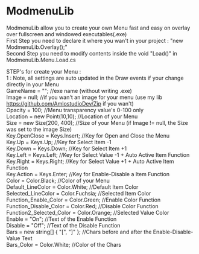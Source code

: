 # ModmenuLib
ModmenuLib allow you to create your own Menu fast and easy on overlay over fullscreen and windowed executables(.exe) <br/>
First Step you need to declare it where you wan't in your project : "new ModmenuLib.Overlay();" <br/>
Second Step you need to modify contents inside the void "Load()" in ModmenuLib.Menu.Load.cs <br/>

STEP's for create your Menu : <br/>
1 : Note, all settings are auto updated in the Draw events if your change directly in your Menu<br/>
GameName = ""; //exe name (without writing .exe)<br/>
Image = null; //if you wan't an image for your menu (use my lib https://github.com/AmlostudioDev/Zip if you wan't)<br/>
Opacity = 100; //Menu transparency value's 0-100 only<br/>
Location = new Point(10,10); //Location of your Menu<br/>
Size = new Size(200, 400); //Size of your Menu (if Image != null, the Size was set to the image Size)<br/>
Key.OpenClose = Keys.Insert; //Key for Open and Close the Menu<br/>
Key.Up = Keys.Up; //Key for Select Item -1<br/>
Key.Down = Keys.Down; //Key for Select Item +1<br/>
Key.Left = Keys.Left; //Key for Select Value -1 + Auto Active Item Function<br/>
Key.Right = Keys.Right; //Key for Select Value +1 + Auto Active Item Function<br/>
Key.Action = Keys.Enter; //Key for Enable-Disable a Item Function<br/>
Color = Color.Black; //Color of your Menu<br/>
Default_LineColor = Color.White; //Default Item Color<br/>
Selected_LineColor = Color.Fuchsia; //Selected Item Color<br/>
Function_Enable_Color = Color.Green; //Enable Color Function<br/>
Function_Disable_Color = Color.Red; //Disable Color Function<br/>
Function2_Selected_Color = Color.Orange; //Selected Value Color<br/>
Enable = "On"; //Text of the Enable Function<br/>
Disable = "Off"; //Text of the Disable Function<br/>
Bars = new string[] { "[", "]" }; //Chars before and after the Enable-Disable-Value Text<br/>
Bars_Color = Color.White; //Color of the Chars<br/>
